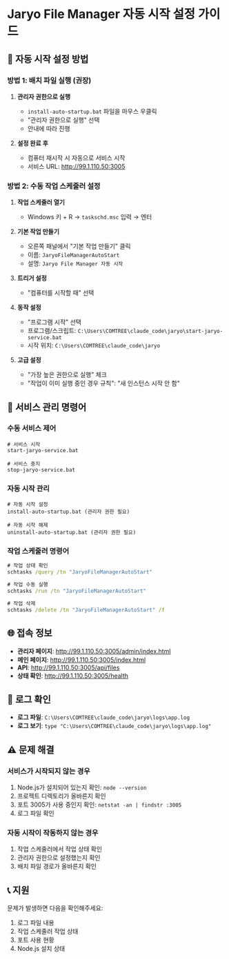 # Jaryo File Manager 자동 시작 설정 가이드

## 🚀 자동 시작 설정 방법

### 방법 1: 배치 파일 실행 (권장)

1. **관리자 권한으로 실행**
   - `install-auto-startup.bat` 파일을 마우스 우클릭
   - "관리자 권한으로 실행" 선택
   - 안내에 따라 진행

2. **설정 완료 후**
   - 컴퓨터 재시작 시 자동으로 서비스 시작
   - 서비스 URL: http://99.1.110.50:3005

### 방법 2: 수동 작업 스케줄러 설정

1. **작업 스케줄러 열기**
   - Windows 키 + R → `taskschd.msc` 입력 → 엔터

2. **기본 작업 만들기**
   - 오른쪽 패널에서 "기본 작업 만들기" 클릭
   - 이름: `JaryoFileManagerAutoStart`
   - 설명: `Jaryo File Manager 자동 시작`

3. **트리거 설정**
   - "컴퓨터를 시작할 때" 선택

4. **동작 설정**
   - "프로그램 시작" 선택
   - 프로그램/스크립트: `C:\Users\COMTREE\claude_code\jaryo\start-jaryo-service.bat`
   - 시작 위치: `C:\Users\COMTREE\claude_code\jaryo`

5. **고급 설정**
   - "가장 높은 권한으로 실행" 체크
   - "작업이 이미 실행 중인 경우 규칙": "새 인스턴스 시작 안 함"

## 🔧 서비스 관리 명령어

### 수동 서비스 제어
```batch
# 서비스 시작
start-jaryo-service.bat

# 서비스 중지
stop-jaryo-service.bat
```

### 자동 시작 관리
```batch
# 자동 시작 설정
install-auto-startup.bat (관리자 권한 필요)

# 자동 시작 해제
uninstall-auto-startup.bat (관리자 권한 필요)
```

### 작업 스케줄러 명령어
```cmd
# 작업 상태 확인
schtasks /query /tn "JaryoFileManagerAutoStart"

# 작업 수동 실행
schtasks /run /tn "JaryoFileManagerAutoStart"

# 작업 삭제
schtasks /delete /tn "JaryoFileManagerAutoStart" /f
```

## 🌐 접속 정보

- **관리자 페이지**: http://99.1.110.50:3005/admin/index.html
- **메인 페이지**: http://99.1.110.50:3005/index.html
- **API**: http://99.1.110.50:3005/api/files
- **상태 확인**: http://99.1.110.50:3005/health

## 📁 로그 확인

- **로그 파일**: `C:\Users\COMTREE\claude_code\jaryo\logs\app.log`
- **로그 보기**: `type "C:\Users\COMTREE\claude_code\jaryo\logs\app.log"`

## ⚠️ 문제 해결

### 서비스가 시작되지 않는 경우
1. Node.js가 설치되어 있는지 확인: `node --version`
2. 프로젝트 디렉토리가 올바른지 확인
3. 포트 3005가 사용 중인지 확인: `netstat -an | findstr :3005`
4. 로그 파일 확인

### 자동 시작이 작동하지 않는 경우
1. 작업 스케줄러에서 작업 상태 확인
2. 관리자 권한으로 설정했는지 확인
3. 배치 파일 경로가 올바른지 확인

## 📞 지원

문제가 발생하면 다음을 확인해주세요:
1. 로그 파일 내용
2. 작업 스케줄러 작업 상태
3. 포트 사용 현황
4. Node.js 설치 상태